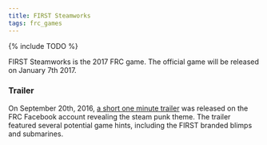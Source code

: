 ```yaml
---
title: FIRST Steamworks
tags: frc_games
---
```

{% include TODO %}

FIRST Steamworks is the 2017 FRC game. The official game will be released on January 7th 2017.

### Trailer

On September 20th, 2016, [a short one minute trailer](https://www.youtube.com/watch?v=37GBEBLfhWA) was released on the FRC Facebook account revealing the steam punk theme. The trailer featured several potential game hints, including the FIRST branded blimps and submarines.
